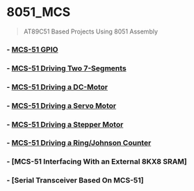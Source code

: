 # 8051_MCS
> AT89C51 Based Projects Using 8051 Assembly

### - [MCS-51 GPIO](https://github.com/ahmed79ramdan/8051_MCS/tree/master/GPIO)
### - [MCS-51 Driving Two 7-Segments](https://github.com/ahmed79ramdan/8051_MCS/tree/master/MCS-51%20Driving%20Two%207-Segments)
### - [MCS-51 Driving a DC-Motor](https://github.com/ahmed79ramdan/8051_MCS/tree/master/MCS-51%20Driving%20A%20DC-Motor)
### - [MCS-51 Driving a Servo Motor](https://github.com/ahmed79ramdan/8051_MCS/tree/master/MCS-51%20Driving%20a%20Servo%20Motor)
### - [MCS-51 Driving a Stepper Motor](https://github.com/ahmed79ramdan/8051_MCS/tree/master/MCS-51%20Driving%20a%20Stepper%20Motor)
### - [MCS-51 Driving a Ring/Johnson Counter](https://github.com/ahmed79ramdan/8051_MCS/tree/master/MCS-51%20Driving%20a%20RingJohnson%20Counter)
### - [MCS-51 Interfacing With an External 8KX8 SRAM]
### - [Serial Transceiver Based On MCS-51]
